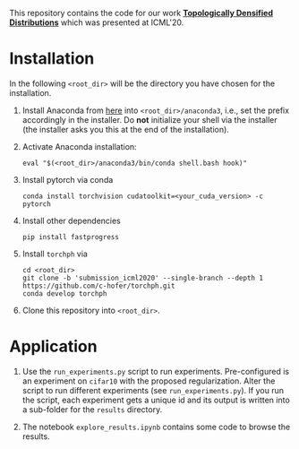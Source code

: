 This repository contains the code for our work **[Topologically Densified Distributions](https://arxiv.org/abs/2002.04805)** which was presented at ICML'20.


# Installation

In the following `<root_dir>` will be the directory you have chosen for the installation.

1. Install Anaconda from [here](https://repo.anaconda.com/archive/Anaconda3-2020.07-Linux-x86_64.sh) into `<root_dir>/anaconda3`, i.e., set the prefix accordingly in the installer. Do **not** initialize your shell via the installer (the installer asks you this at the end of the installation). 

2. Activate Anaconda installation: 

    ```
    eval "$(<root_dir>/anaconda3/bin/conda shell.bash hook)"

    ```


3. Install pytorch via conda

    ```
    conda install torchvision cudatoolkit=<your_cuda_version> -c pytorch
    ```

4. Install other dependencies

    ```
    pip install fastprogress
    ```


5. Install `torchph` via 

    ```
    cd <root_dir>
    git clone -b 'submission_icml2020' --single-branch --depth 1 https://github.com/c-hofer/torchph.git
    conda develop torchph
    ```
6. Clone this repository into `<root_dir>`. 

# Application

1. Use the `run_experiments.py` script to run experiments. Pre-configured is an experiment on `cifar10` with the proposed regularization. Alter the script to run different experiments (see `run_experiments.py`). 
If you run the script, each experiment gets a unique id and its output is written into a sub-folder for the `results` directory. 

2. The notebook `explore_results.ipynb` contains some code to browse the results. 




